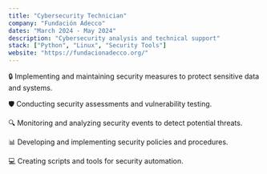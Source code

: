 ```yaml
---
title: "Cybersecurity Technician"
company: "Fundación Adecco"
dates: "March 2024 - May 2024"
description: "Cybersecurity analysis and technical support"
stack: ["Python", "Linux", "Security Tools"]
website: "https://fundacionadecco.org/"
---
```


🔒 Implementing and maintaining security measures to protect sensitive data and systems.

🛡️ Conducting security assessments and vulnerability testing.

🔍 Monitoring and analyzing security events to detect potential threats.

📊 Developing and implementing security policies and procedures.

💻 Creating scripts and tools for security automation.
